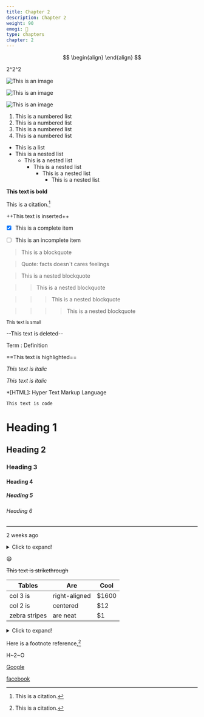 ```yaml
---
title: Chapter 2
description: Chapter 2
weight: 90
emogi: 🤠
type: chapters
chapter: 2
---
```



$$
\begin{align}
\end{align}
$$


2^2^2


![This is an image](https://www.google.com/images/branding/googlelogo/1x/googlelogo_color_272x92dp.png)

![This is an image](https://images.pexels.com/photos/14980905/pexels-photo-14980905.jpeg "This is a title")

![This is an image](https://images.pexels.com/photos/1612351/pexels-photo-1612351.jpeg)


1. This is a numbered list
2. This is a numbered list
3. This is a numbered list
4. This is a numbered list
- This is a list
- This is a nested list
	- This is a nested list
		- This is a nested list
			- This is a nested list
				- This is a nested list


**This text is bold**


This is a citation.[^1]
[^1]: This is a citation.


++This text is inserted++


- [x] This is a complete item
- [ ] This is an incomplete item


> This is a blockquote

> Quote: facts doesn`t cares feelings 

> This is a nested blockquote

>> This is a nested blockquote

>>> This is a nested blockquote

>>>> This is a nested blockquote


<sub>This text is small</sub>


--This text is deleted--


Term
: Definition


==This text is highlighted==


*This text is italic*

_This text is italic_


*[HTML]: Hyper Text Markup Language


`This text is code`


# Heading 1 
## Heading 2 
### Heading 3 
#### Heading 4 
##### Heading 5 
###### Heading 6 


---


<time datetime="2013-04-06T12:32+00:00">2 weeks ago</time>


<details>
<summary>Click to expand!</summary>
</details>


:smile:


~~This text is strikethrough~~


| Tables | Are | Cool |
| --- | --- | --- |
| col 3 is | right-aligned | $1600 |
| col 2 is | centered | $12 |
| zebra stripes | are neat | $1 |


<details>
<summary>Click to expand!</summary>
</details>


Here is a footnote reference,[^1]
[^1]: And here is the footnote.


H~2~O


[Google](https://www.google.com)

[facebook](https://www.facebook.com "This is a title")
